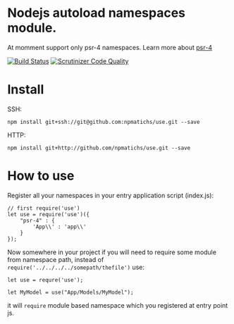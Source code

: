 # Nodejs autoload namespaces module.

At momment support only psr-4 namespaces. Learn more about [psr-4](http://www.php-fig.org/psr/psr-4/)

[![Build Status](https://scrutinizer-ci.com/g/npmatichs/use/badges/build.png?b=master)](https://scrutinizer-ci.com/g/npmatichs/use/build-status/master)
[![Scrutinizer Code Quality](https://scrutinizer-ci.com/g/npmatichs/use/badges/quality-score.png?b=master)](https://scrutinizer-ci.com/g/npmatichs/use/?branch=master)

# Install

SSH: 
``` 
npm install git+ssh://git@github.com:npmatichs/use.git --save
```

HTTP:

```
npm install git+http://github.com/npmatichs/use.git --save
```

# How to use

Register all your namespaces in your entry application script (index.js):
```
// first require('use')
let use = require('use')({
    "psr-4" : {
        'App\\' : 'app\\'
    }
});

``` 

Now somewhere in your project if you will need to require some module from namespace path, instead of ``` require('../../../../somepath/thefile')``` use:

```
let use = requre('use');

let MyModel = use("App/Models/MyModel");

```
it will ```require``` module based namespace which you registered at entry point js.